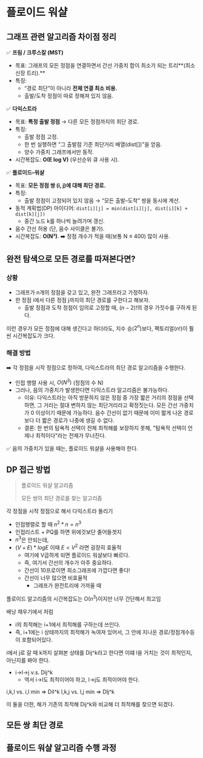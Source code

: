 # 플로이드 워샬 

## 그래프 관련 알고리즘 차이점 정리 

✅ **프림 / 크루스칼 (MST)**
- 목표: 그래프의 모든 정점을 연결하면서 간선 가중치 합이 최소가 되는 트리**(최소 신장 트리).**
- 특징:
  - “경로 최단”이 아니라 **전체 연결 최소 비용.** 
  - 출발/도착 정점이 따로 정해져 있지 않음.

✅ **다익스트라**
- 목표: **특정 출발 정점** → 다른 모든 정점까지의 최단 경로.
- 특징:
  - 출발 정점 고정.
  - 한 번 실행하면 "그 출발점 기준 최단거리 배열(dist[])"을 얻음.
  - 양수 가중치 그래프에서만 동작.
- 시간복잡도: **O(E log V)** (우선순위 큐 사용 시).

✅ **플로이드–워샬**
- 목표: **모든 정점 쌍 (i, j)에 대해 최단 경로.**
- 특징:
  - 출발 정점이 고정되어 있지 않음 → “모든 출발–도착” 쌍을 동시에 계산.
- 동적 계획법(DP) 아이디어: `dist[i][j] = min(dist[i][j], dist[i][k] + dist[k][j])`
  - 중간 노드 k를 하나씩 늘려가며 갱신.
- 음수 간선 허용 (단, 음수 사이클은 불가).
- 시간복잡도: **O(N³)**. ➡️ 정점 개수가 적을 때(보통 N ≤ 400) 많이 사용.


## 완전 탐색으로 모든 경로를 따져본다면?

### 상황 
- 그래프가 n개의 정점을 갖고 있고, 완전 그래프라고 가정하자.
- 한 정점 i에서 다른 정점 j까지의 최단 경로를 구한다고 해보자. 
  - 출발 정점과 도착 정점이 임의로 고정할 때, $(n-2)!$의 경우 가짓수를 구하게 된다. 

이런 경우가 모든 정점에 대해 생긴다고 하더라도,
지수 승($2^n$)보다, 팩토리얼($n!$)이 훨씬 시간복잡도가 크다. 

### 해결 방법 

➡️ 각 정점을 시작 정점으로 정하여, 다익스트라의 최단 경로 알고리즘을 수행한다. 

- 인접 행렬 사용 시, $O(N^3)$ (정점의 수 N)
- 그러나, 음의 가중치가 발생한다면 다익스트라 알고리즘은 불가능하다.
    - 이유: 다익스트라는 아직 방문하지 않은 정점 중 가장 짧은 거리의 정점을 선택하면, 그 거리는 절대 변하지 않는 최단거리라고 확정짓는다. 모든 간선 가중치가 0 이상이기 때문에 가능하다. 음수 간선이 없기 때문에 이미 짧게 나온 경로보다 더 짧은 경로가 나중에 생길 수 없다.
    - 결론: 한 번의 탐욕적 선택이 전체 최적해를 보장하지 못해, "탐욕적 선택이 언제나 최적이다"라는 전제가 무너진다.

✅ 음의 가중치가 있을 때는, 플로이드 워샬을 사용해야 한다.

## DP 접근 방법 

> 플로이드 워샬 알고리즘
> 
> 모든 쌍의 최단 경로를 찾는 알고리즘 

각 정점을 시작 정점으로 해서 다익스트라 돌리기 
- 인접행렬로 할 때 $n^2 * n = n^3$
- 인접리스트 + PQ를 하면 위에것보단 줄어들겟지 
- $n^3$은 안되는데, 
- $(V+E)*logE$ 이때 $E<V^2$ 라면 굉장히 효율적
  - 여기에 V곱하게 되면 플로이드 워샬보다 빠르다. 
  - 즉, 여기서 간선의 개수가 아주 중요하다.
  - 간선이 10프로이면 희소그래프에 가깝다면 좋다! 
  - 간선이 너무 많으면 비효율적 
    - 그래프가 완전트리에 가까울 때

플로이드 알고리즘의 시간복잡도는 O($n^3$)이지만 너무 간단해서 최고임

배낭 채우기에서 처럼
- i의 최적해는 i+1에서 최적해를 구하는데 쓰인다. 
- 즉, i+1에는 i 상태까지의 최적해가 녹여져 있어서, 그 안에 지나온 경로/정점개수등이 포함되어있다. 

i에서 j로 갈 때 k까지 살펴본 상태를 Dij^k라고 한다면 
이떄 l을 거치는 것이 최적인지, 아닌지를 봐야 한다. 
- i->l->j v.s. Dij^k
  - 역서 i->l도 최적이어야 하고, l->j도 최적이어야 한다. 

i,k,l vs. i,l min => Dil^k
l,k,j vs. l,j min => Dlj^k

이 둘을 더한, 해가 기존의 최적해 Dij^k와 비교해 더 최적해를 찾으면 되겠다. 


## 모든 쌍 최단 경로

## 플로이드 워샬 알고리즘 수행 과정 